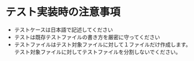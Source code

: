 # テスト実装時の注意事項

- テストケースは日本語で記述してください
- テストは既存テストファイルの書き方を厳密に守ってください
- テストファイルはテスト対象ファイルに対して１ファイルだけ作成します。テスト対象ファイルに対してテストファイルを分割しないでください。
